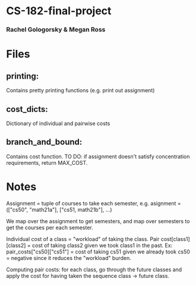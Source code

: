# CS-182-final-project

### Rachel Gologorsky & Megan Ross

# Files

## printing: 
Contains pretty printing functions (e.g. print out assignment)

## cost_dicts: 
Dictionary of individual and pairwise costs

## branch_and_bound:
Contains cost function. TO DO: if assignment doesn't satisfy concentration requirements, return MAX_COST.

# Notes

Assignment = tuple of courses to take each semester, e.g.
asignment = (["cs50", "math21a"], ["cs51, math21b"], ...)

We map over the assignment to get semesters, and map over
semesters to get the courses per each semester.

Individual cost of a class = "workload" of taking the class.
Pair cost[class1][class2] = cost of taking class2 given we took class1 in the past. Ex: pair_costs["cs50]["cs51"] = cost of taking cs51 given we already took cs50 = negative since it reduces the "workload" burden.

Computing pair costs: for each class, go through the future classes and
apply the cost for having taken the sequence class -> future class.
